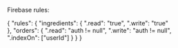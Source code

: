 Firebase rules:

{
  "rules": {
    "ingredients": {
      ".read": "true",
      ".write": "true"     
    },
    "orders": {
      ".read": "auth != null",
      ".write": "auth != null",     
      ".indexOn": ["userId"]
    }
  }
}
